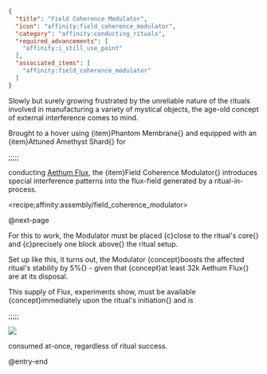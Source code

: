 ```json
{
  "title": "Field Coherence Modulator",
  "icon": "affinity:field_coherence_modulator",
  "category": "affinity:conducting_rituals",
  "required_advancements": [
    "affinity:i_still_use_paint"
  ],
  "associated_items": [
    "affinity:field_coherence_modulator"
  ]
}
```

Slowly but surely growing frustrated by the unreliable nature of the rituals involved
in manufacturing a variety of mystical objects, the age-old concept of external interference comes to mind.


Brought to a hover using {item}Phantom Membrane{} and equipped with an {item}Attuned Amethyst Shard{}
for

;;;;;

conducting [Aethum Flux](^affinity:aethum_flux), the {item}Field Coherence Modulator{} introduces special
interference patterns into the flux-field generated by a ritual-in-process.

<recipe;affinity:assembly/field_coherence_modulator>


@next-page

For this to work, the Modulator must be placed {c}close to the ritual's core{} and {c}precisely one block above{} the
ritual setup.


Set up like this, it turns out, the Modulator {concept}boosts the affected ritual's stability by 5%{} - given that
{concept}at least 32k Aethum Flux{} are at its disposal.


This supply of Flux, experiments show, must be available {concept}immediately upon the ritual's initiation{}
and is

;;;;;

![](affinity:textures/gui/wispen_testament/coherence_modulator_placement.png,fit)

consumed at-once, regardless of ritual success.

@entry-end
